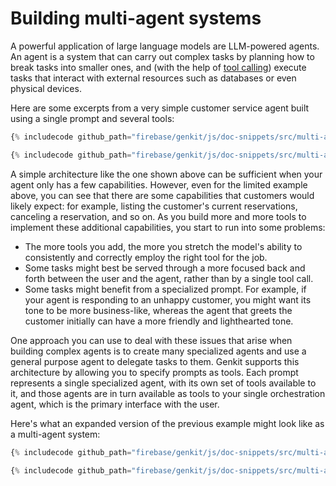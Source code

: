 # Building multi-agent systems

A powerful application of large language models are LLM-powered agents. An agent
is a system that can carry out complex tasks by planning how to break tasks into
smaller ones, and (with the help of [tool calling](tool-calling)) execute tasks
that interact with external resources such as databases or even physical
devices.

Here are some excerpts from a very simple customer service agent built using a
single prompt and several tools:

```ts
{% includecode github_path="firebase/genkit/js/doc-snippets/src/multi-agent/simple.ts" region_tag="tools" adjust_indentation="auto" %}
```

```ts
{% includecode github_path="firebase/genkit/js/doc-snippets/src/multi-agent/simple.ts" region_tag="chat" adjust_indentation="auto" %}
```

A simple architecture like the one shown above can be sufficient when your agent
only has a few capabilities. However, even for the limited example above, you
can see that there are some capabilities that customers would likely expect: for
example, listing the customer's current reservations, canceling a reservation,
and so on. As you build more and more tools to implement these additional
capabilities, you start to run into some problems:

*   The more tools you add, the more you stretch the model's ability to
    consistently and correctly employ the right tool for the job.
*   Some tasks might best be served through a more focused back and forth
    between the user and the agent, rather than by a single tool call.
*   Some tasks might benefit from a specialized prompt. For example, if your
    agent is responding to an unhappy customer, you might want its tone to be
    more business-like, whereas the agent that greets the customer initially can
    have a more friendly and lighthearted tone.

One approach you can use to deal with these issues that arise when building
complex agents is to create many specialized agents and use a general purpose
agent to delegate tasks to them. Genkit supports this architecture by allowing
you to specify prompts as tools. Each prompt represents a single specialized
agent, with its own set of tools available to it, and those agents are in turn
available as tools to your single orchestration agent, which is the primary
interface with the user.

Here's what an expanded version of the previous example might look like as a
multi-agent system:

```ts
{% includecode github_path="firebase/genkit/js/doc-snippets/src/multi-agent/multi.ts" region_tag="agents" adjust_indentation="auto" %}
```

```ts
{% includecode github_path="firebase/genkit/js/doc-snippets/src/multi-agent/multi.ts" region_tag="chat" adjust_indentation="auto" %}
```
